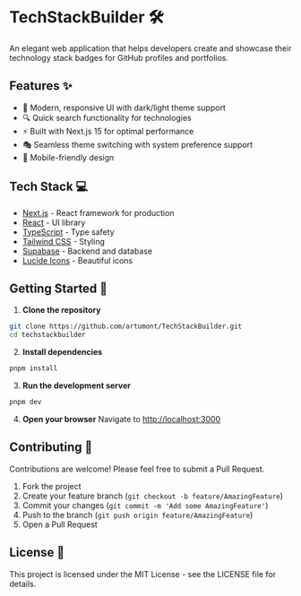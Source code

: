 # TechStackBuilder 🛠️

An elegant web application that helps developers create and showcase their technology stack badges for GitHub profiles and portfolios.

## Features ✨

- 🎨 Modern, responsive UI with dark/light theme support
- 🔍 Quick search functionality for technologies
- ⚡ Built with Next.js 15 for optimal performance
- 🎭 Seamless theme switching with system preference support
- 📱 Mobile-friendly design

## Tech Stack 💻

- [Next.js](https://nextjs.org/) - React framework for production
- [React](https://reactjs.org/) - UI library
- [TypeScript](https://www.typescriptlang.org/) - Type safety
- [Tailwind CSS](https://tailwindcss.com/) - Styling
- [Supabase](https://supabase.com/) - Backend and database
- [Lucide Icons](https://lucide.dev/) - Beautiful icons

## Getting Started 🚀

1. **Clone the repository**
```bash
git clone https://github.com/artumont/TechStackBuilder.git
cd techstackbuilder
```

2. **Install dependencies**
```bash
pnpm install
```

3. **Run the development server**
```bash
pnpm dev
```

4. **Open your browser**
Navigate to [http://localhost:3000](http://localhost:3000)

## Contributing 🤝

Contributions are welcome! Please feel free to submit a Pull Request.

1. Fork the project
2. Create your feature branch (`git checkout -b feature/AmazingFeature`)
3. Commit your changes (`git commit -m 'Add some AmazingFeature'`)
4. Push to the branch (`git push origin feature/AmazingFeature`)
5. Open a Pull Request

## License 📝

This project is licensed under the MIT License - see the LICENSE file for details.